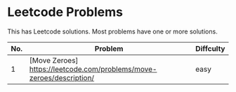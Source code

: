 # Leetcode Problems
This has Leetcode solutions. Most problems have one or more solutions.

No. | Problem | Diffculty
--- | --- | ---
1 |	[Move Zeroes] https://leetcode.com/problems/move-zeroes/description/ | easy
